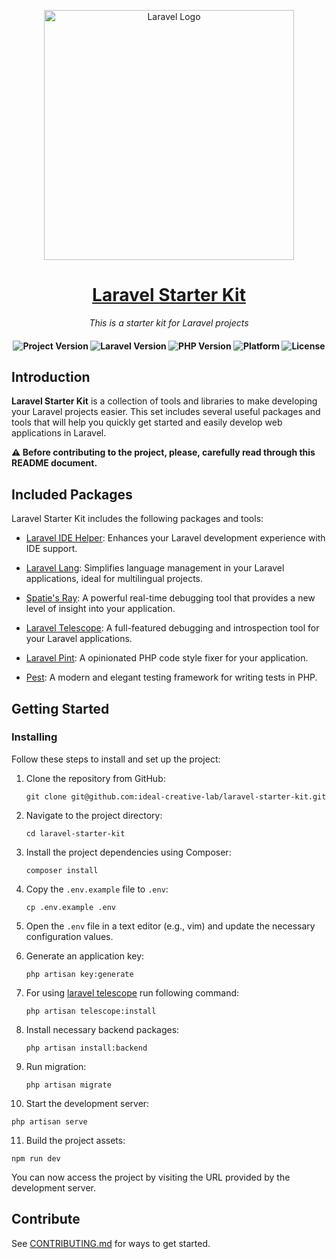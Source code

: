 <p align="center"><a href="https://laravel.com" target="_blank"><img src="https://raw.githubusercontent.com/laravel/art/master/logo-lockup/5%20SVG/2%20CMYK/1%20Full%20Color/laravel-logolockup-cmyk-red.svg" width="400" alt="Laravel Logo"></a></p>

<h1 align="center">
    <a href="https://moneysherlock.com/#gh-light-mode-only">
        Laravel Starter Kit
    </a>
</h1>

<p align="center">
    <i align="center">This is a starter kit for Laravel projects</i>
</p>

<h4 align="center">
    <img src="https://img.shields.io/badge/release-v0.1.0-blue" alt="Project Version">
    <img src="https://img.shields.io/badge/laravel-10.10-blueviolet" alt="Laravel Version">
    <img src="https://img.shields.io/badge/php-%3E=8.1-royalblue" alt="PHP Version">
    <img src="https://img.shields.io/badge/platform-*nix-lightgrey" alt="Platform">
    <img src="https://img.shields.io/badge/license-proprietary-green" alt="License">
</h4>

## Introduction

**Laravel Starter Kit** is a collection of tools and libraries to make developing your Laravel projects easier. This set includes several useful packages and tools that will help you quickly get started and easily develop web applications in Laravel.


**⚠️ Before contributing to the project, please, carefully read through this README document.**

## Included Packages

Laravel Starter Kit includes the following packages and tools:

- [Laravel IDE Helper](https://github.com/barryvdh/laravel-ide-helper): Enhances your Laravel development experience with IDE support.

- [Laravel Lang](https://github.com/overtrue/laravel-lang): Simplifies language management in your Laravel applications, ideal for multilingual projects.

- [Spatie's Ray](https://github.com/spatie/ray): A powerful real-time debugging tool that provides a new level of insight into your application.

- [Laravel Telescope](https://laravel.com/docs/10.x/telescope): A full-featured debugging and introspection tool for your Laravel applications.

- [Laravel Pint](https://laravel.com/docs/10.x/pint): A opinionated PHP code style fixer for your application.

- [Pest](https://pestphp.com/): A modern and elegant testing framework for writing tests in PHP.

## ️Getting Started

### Installing

Follow these steps to install and set up the project:

1. Clone the repository from GitHub:
   ```
   git clone git@github.com:ideal-creative-lab/laravel-starter-kit.git
   ```

2. Navigate to the project directory:
   ```
   cd laravel-starter-kit
   ```

3. Install the project dependencies using Composer:
   ```
   composer install
   ```

4. Copy the `.env.example` file to `.env`:
   ```
   cp .env.example .env
   ```

5. Open the `.env` file in a text editor (e.g., vim) and update the necessary configuration values.

6. Generate an application key:
   ```
   php artisan key:generate
   ```

7. For using <a href='https://laravel.com/docs/10.x/telescope'>laravel telescope</a> run following command:
   ```
   php artisan telescope:install
   ```
   
8. Install necessary backend packages:
   ``` 
   php artisan install:backend
   ``` 

9. Run migration:
   ```
   php artisan migrate
   ```

10. Start the development server:
   ```
   php artisan serve
   ```

11. Build the project assets:
   ```
   npm run dev
   ```

You can now access the project by visiting the URL provided by the development server.

## Contribute

See [CONTRIBUTING.md](CONTRIBUTING.md) for ways to get started.
